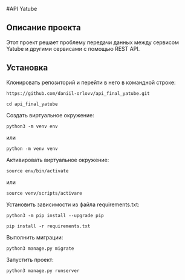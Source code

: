 #API Yatube

## Описание проекта

Этот проект решает проблему передачи данных между сервисом Yatube и другими сервисами с помощью REST API.

## Установка

Клонировать репозиторий и перейти в него в командной строке:

```
https://github.com/daniil-orlovv/api_final_yatube.git
```

```
cd api_final_yatube
```

Cоздать виртуальное окружение:

```
python3 -m venv env
```
или
```
python -m venv venv
```

Активировать виртуальное окружение:

```
source env/bin/activate
```
или
```
source venv/scripts/activare
```

Установить зависимости из файла requirements.txt:

```
python3 -m pip install --upgrade pip
```

```
pip install -r requirements.txt
```

Выполнить миграции:

```
python3 manage.py migrate
```

Запустить проект:

```
python3 manage.py runserver
```
